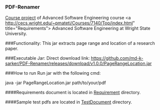 ### PDF-Renamer

<a href="http://cecs.wright.edu/~pmateti/Courses/7140/Projects/7140-2017-spring-project.html
" title="Project">Course project</a> of Advanced Software Engineering course <a http://cecs.wright.edu/~pmateti/Courses/7140/Top/index.html" title="Requirements"> Advanced Software Engineering</a> at Wright State University. 


###Functionality:
This jar extracts page range and location of a research paper. 

###Executable Jar:
Direct download link: 
<a href="https://github.com/md-k-sarker/PDF-Renamer/releases/download/v1.0.0/PageRangeLocation.jar" title="PageRangeLocation"> https://github.com/md-k-sarker/PDF-Renamer/releases/download/v1.0.0/PageRangeLocation.jar </a>


###How to run
Run jar with the following cmd: 

java -jar PageRangeLocation.jar path/to/your/pdf


####Requirements document is located in <a href="https://github.com/md-k-sarker/PDF-Renamer/tree/master/requirement" title="Requirements"> Requirement</a> directory.

####Sample test pdfs are located in <a href="https://github.com/md-k-sarker/PDF-Renamer/tree/master/testdocuments" title="TestDocument"> TestDocument</a> directory.







